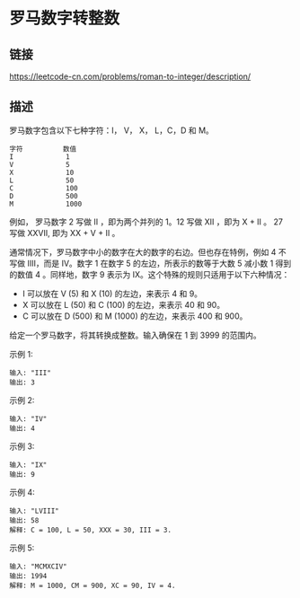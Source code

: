 # 罗马数字转整数

## 链接
https://leetcode-cn.com/problems/roman-to-integer/description/

## 描述 

罗马数字包含以下七种字符：I， V， X， L，C，D 和 M。  
```text
字符          数值
I             1
V             5
X             10
L             50
C             100
D             500
M             1000
```

例如， 罗马数字 2 写做 II ，即为两个并列的 1。12 写做 XII ，即为 X + II 。 27 写做  XXVII, 即为 XX + V + II 。

通常情况下，罗马数字中小的数字在大的数字的右边。但也存在特例，例如 4 不写做 IIII，而是 IV。数字 1 在数字 5 的左边，所表示的数等于大数 5 减小数 1 得到的数值 4 。同样地，数字 9 表示为 IX。这个特殊的规则只适用于以下六种情况：  
- I 可以放在 V (5) 和 X (10) 的左边，来表示 4 和 9。
- X 可以放在 L (50) 和 C (100) 的左边，来表示 40 和 90。 
- C 可以放在 D (500) 和 M (1000) 的左边，来表示 400 和 900。

给定一个罗马数字，将其转换成整数。输入确保在 1 到 3999 的范围内。  

示例 1:
```text
输入: "III"
输出: 3
```

示例 2:
```text
输入: "IV"
输出: 4
```
示例 3:
```text
输入: "IX"
输出: 9
```
示例 4:
```text
输入: "LVIII"
输出: 58
解释: C = 100, L = 50, XXX = 30, III = 3.
```
示例 5:
```text
输入: "MCMXCIV"
输出: 1994
解释: M = 1000, CM = 900, XC = 90, IV = 4.
```

